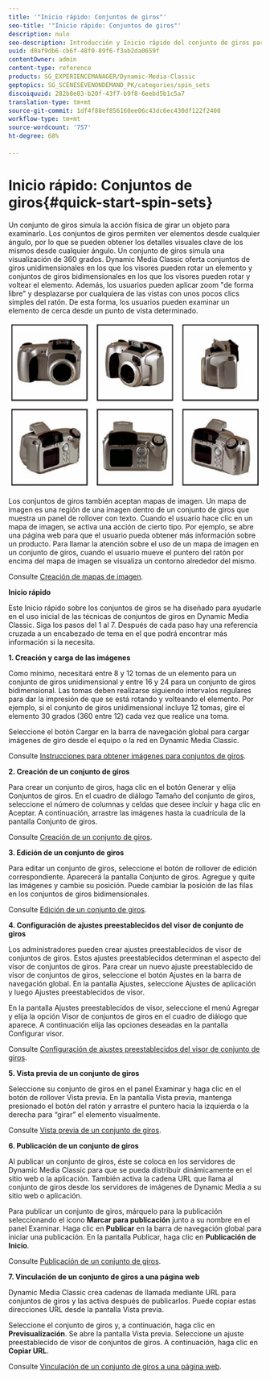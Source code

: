 ```yaml
---
title: '"Inicio rápido: Conjuntos de giros"'
seo-title: '"Inicio rápido: Conjuntos de giros"'
description: nulo
seo-description: Introducción y Inicio rápido del conjunto de giros para ayudarle en el uso inicial.
uuid: d0af9db6-cb6f-48f0-89f6-f3ab2da0659f
contentOwner: admin
content-type: reference
products: SG_EXPERIENCEMANAGER/Dynamic-Media-Classic
geptopics: SG_SCENESEVENONDEMAND_PK/categories/spin_sets
discoiquuid: 282b8e83-b20f-43f7-b9f8-6eebd5b1c5a7
translation-type: tm+mt
source-git-commit: 1df4f88ef856160ee06c43dc6ec430df122f2408
workflow-type: tm+mt
source-wordcount: '757'
ht-degree: 68%

---
```



# Inicio rápido: Conjuntos de giros{#quick-start-spin-sets}

Un conjunto de giros simula la acción física de girar un objeto para examinarlo. Los conjuntos de giros permiten ver elementos desde cualquier ángulo, por lo que se pueden obtener los detalles visuales clave de los mismos desde cualquier ángulo. Un conjunto de giros simula una visualización de 360 grados. Dynamic Media Classic oferta conjuntos de giros unidimensionales en los que los visores pueden rotar un elemento y conjuntos de giros bidimensionales en los que los visores pueden rotar y voltear el elemento. Además, los usuarios pueden aplicar zoom &quot;de forma libre&quot; y desplazarse por cualquiera de las vistas con unos pocos clics simples del ratón. De esta forma, los usuarios pueden examinar un elemento de cerca desde un punto de vista determinado.

![Imágenes para un conjunto de giros.](/help/assets/spin_set.png)

Los conjuntos de giros también aceptan mapas de imagen. Un mapa de imagen es una región de una imagen dentro de un conjunto de giros que muestra un panel de rollover con texto. Cuando el usuario hace clic en un mapa de imagen, se activa una acción de cierto tipo. Por ejemplo, se abre una página web para que el usuario pueda obtener más información sobre un producto. Para llamar la atención sobre el uso de un mapa de imagen en un conjunto de giros, cuando el usuario mueve el puntero del ratón por encima del mapa de imagen se visualiza un contorno alrededor del mismo.

Consulte [Creación de mapas de imagen](creating-image-maps.md).

**Inicio rápido**

Este Inicio rápido sobre los conjuntos de giros se ha diseñado para ayudarle en el uso inicial de las técnicas de conjuntos de giros en Dynamic Media Classic. Siga los pasos del 1 al 7. Después de cada paso hay una referencia cruzada a un encabezado de tema en el que podrá encontrar más información si la necesita.

**1. Creación y carga de las imágenes**

Como mínimo, necesitará entre 8 y 12 tomas de un elemento para un conjunto de giros unidimensional y entre 16 y 24 para un conjunto de giros bidimensional. Las tomas deben realizarse siguiendo intervalos regulares para dar la impresión de que se está rotando y volteando el elemento. Por ejemplo, si el conjunto de giros unidimensional incluye 12 tomas, gire el elemento 30 grados (360 entre 12) cada vez que realice una toma.

Seleccione el botón Cargar en la barra de navegación global para cargar imágenes de giro desde el equipo o la red en Dynamic Media Classic.

Consulte [Instrucciones para obtener imágenes para conjuntos de giros](creating-spin-set.md#guidelines-for-shooting-spin-set-images).

**2. Creación de un conjunto de giros**

Para crear un conjunto de giros, haga clic en el botón Generar y elija Conjuntos de giros. En el cuadro de diálogo Tamaño del conjunto de giros, seleccione el número de columnas y celdas que desee incluir y haga clic en Aceptar. A continuación, arrastre las imágenes hasta la cuadrícula de la pantalla Conjunto de giros.

Consulte [Creación de un conjunto de giros](creating-spin-set.md#creating-a-spin-set).

<!-- 

Comment Type: remark
Last Modified By: unknown unknown 
Last Modified Date: 

<p>See <a href="#UnresolvedLink-sc7_spinsets_sp.xml#WS98ca2e6790647c06-245331fc135ab744793-8000">Including Image Maps in Spin Sets</a> to add clickable, hotspot regions, known as Image Maps, to images in a Spin Set. </p>

 -->

<!-- 

Comment Type: remark
Last Modified By: unknown unknown 
Last Modified Date: 

<p>See also <a href="#UnresolvedLink-sc7_spinsets_sp.xml#WS98ca2e6790647c06229f600f135ab7cc461-8000">Managing InfoPanel content</a>.</p>

 -->

**3. Edición de un conjunto de giros**

Para editar un conjunto de giros, seleccione el botón de rollover de edición correspondiente. Aparecerá la pantalla Conjunto de giros. Agregue y quite las imágenes y cambie su posición. Puede cambiar la posición de las filas en los conjuntos de giros bidimensionales.

Consulte [Edición de un conjunto de giros](creating-spin-set.md#editing-a-spin-set).

**4. Configuración de ajustes preestablecidos del visor de conjunto de giros**

Los administradores pueden crear ajustes preestablecidos de visor de conjuntos de giros. Estos ajustes preestablecidos determinan el aspecto del visor de conjuntos de giros. Para crear un nuevo ajuste preestablecido de visor de conjuntos de giros, seleccione el botón Ajustes en la barra de navegación global. En la pantalla Ajustes, seleccione Ajustes de aplicación y luego Ajustes preestablecidos de visor.

En la pantalla Ajustes preestablecidos de visor, seleccione el menú Agregar y elija la opción Visor de conjuntos de giros en el cuadro de diálogo que aparece. A continuación elija las opciones deseadas en la pantalla Configurar visor. 

Consulte [Configuración de ajustes preestablecidos del visor de conjunto de giros](setting-spin-set-viewer-presets.md#setting-up-spin-set-viewer-presets).

**5. Vista previa de un conjunto de giros**

Seleccione su conjunto de giros en el panel Examinar y haga clic en el botón de rollover Vista previa. En la pantalla Vista previa, mantenga presionado el botón del ratón y arrastre el puntero hacia la izquierda o la derecha para “girar” el elemento visualmente.

Consulte [Vista previa de un conjunto de giros](previewing-spin-set.md#previewing-a-spin-set).

**6. Publicación de un conjunto de giros**

Al publicar un conjunto de giros, éste se coloca en los servidores de Dynamic Media Classic para que se pueda distribuir dinámicamente en el sitio web o la aplicación. También activa la cadena URL que llama al conjunto de giros desde los servidores de imágenes de Dynamic Media a su sitio web o aplicación.

Para publicar un conjunto de giros, márquelo para la publicación seleccionando el icono **Marcar para publicación** junto a su nombre en el panel Examinar. Haga clic en **Publicar** en la barra de navegación global para iniciar una publicación. En la pantalla Publicar, haga clic en **Publicación de Inicio**.

Consulte [Publicación de un conjunto de giros](publishing-spin-set.md#publishing-a-spin-set).

**7. Vinculación de un conjunto de giros a una página web**

Dynamic Media Classic crea cadenas de llamada mediante URL para conjuntos de giros y las activa después de publicarlos. Puede copiar estas direcciones URL desde la pantalla Vista previa.

Seleccione el conjunto de giros y, a continuación, haga clic en **Previsualización**. Se abre la pantalla Vista previa. Seleccione un ajuste preestablecido de visor de conjuntos de giros. A continuación, haga clic en **Copiar URL**.

Consulte [Vinculación de un conjunto de giros a una página web](linking-spin-set-web-page.md#linking-a-spin-set-to-a-web-page).
